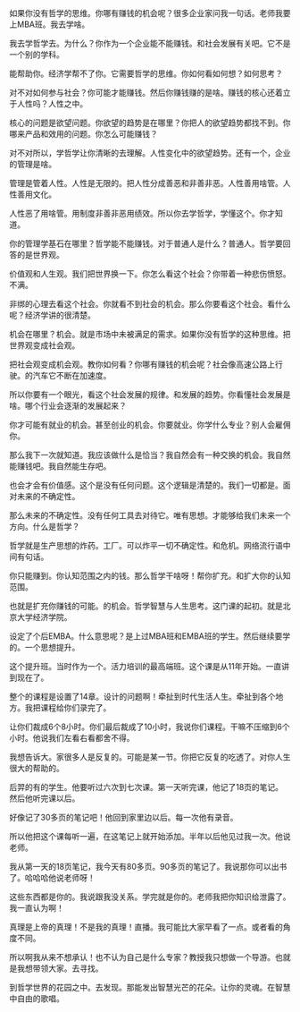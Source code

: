 如果你没有哲学的思维。你哪有赚钱的机会呢？很多企业家问我一句话。老师我要上MBA班。我去学啥。

我去学哲学去。为什么？你作为一个企业能不能赚钱。和社会发展有关吧。它不是一个别的学科。

能帮助你。经济学帮不了你。它需要哲学的思维。你如何看如何想？如何思考？

对不对如何参与社会？你可能才能赚钱。然后你赚钱赚的是啥。赚钱的核心还着立于人性吗？人性之中。

核心的问题是欲望问题。你欲望的趋势是在哪里？你把人的欲望趋势都找不到。你哪来产品和效用的问题。你怎么可能赚钱？

对不对所以，学哲学让你清晰的去理解。人性变化中的欲望趋势。还有一个，企业的管理是啥。

管理是管着人性。人性是无限的。把人性分成善恶和非善非恶。人性善用啥管。人性善用文化。

人性恶了用啥管。用制度非善非恶用绩效。所以你去学哲学，学懂这个。你才知道。

你的管理学基石在哪里？哲学能不能赚钱。对于普通人是什么？普通人。哲学要回答的是世界观。

价值观和人生观。我们把世界换一下。你怎么看这个社会？你带着一种悲伤愤怒。不满。

非绑的心理去看这个社会。你就看不到社会的机会。那么你要看这个社会。看什么呢？经济学讲的很清楚。

机会在哪里？机会。就是市场中未被满足的需求。如果你没有哲学的这种思维。把世界观变成社会观。

把社会观变成机会观。教你如何看？你哪有赚钱的机会呢？社会像高速公路上行驶。的汽车它不断在加速度。

所以你要有一个眼光，看这个社会发展的规律。和发展的趋势。你看懂社会发展是啥。哪个行业会逐渐的发展起来？

你才可能有就业的机会。甚至创业的机会。你要就业。你学什么专业？别人会雇佣你。

那么我下一次就知道。我应该做什么是恰当？我自然会有一种交换的机会。我自然能赚钱吧。我自然能生存吧。

也会才会有价值感。这个是没有任何问题。这个逻辑是清楚的。我们一切都是。面对未来的不确定性。

那么未来的不确定性。没有任何工具去对待它。唯有思想。才能够给我们未来一个方向。什么是哲学？

哲学就是生产思想的炸药。工厂。可以炸平一切不确定性。和危机。网络流行语中间有句话。

你只能赚到。你认知范围之内的钱。那么哲学干啥呀！帮你扩充。和扩大你的认知范围。

也就是扩充你赚钱的可能。的机会。哲学智慧与人生思考。这门课的起初。就是北京大学经济学院。

设定了个后EMBA。什么意思呢？是上过MBA班和EMBA班的学生。然后继续要学的。一个思想提升。

这个提升班。当时作为一个。活力培训的最高端班。这个课是从11年开始。一直讲到现在了。

整个的课程是设置了14章。设计的问题啊！牵扯到时代生活人生。牵扯到各个地方。我把课程给你们录完了。

让你们裁成6个8小时。你们最后裁成了10小时，我说你们课程。干嘛不压缩到6个小时。他说我们左看右看都舍不得。

我想告诉大。家很多人是反复的。可能是某一节。你把它反复的吃透了。对你人生很大的帮助的。

后羿的有的学生。他要听过六次到七次课。第一天听完课，他记了18页的笔记。然后他听完课以后。

好像记了30多页的笔记吧！他回到家里边以后。每一次他有录音。

所以他把这个课每听一遍，在这笔记上就开始添加。半年以后他见过我一次。他说老师。

我从第一天的18页笔记，我今天有80多页。90多页的笔记了。我说那你可以出书了。哈哈哈他说老师呀！

这些东西都是你的。我说跟我没关系。学完就是你的。老师我把你知识给泄露了。我一直认为啊！

真理是上帝的真理！不是我的真理！直播。我可能比大家早看了一点。或者看的角度不同。

所以啊我从来不想承认！也不认为自己是什么专家？教授我只想做一个导游。也就是我想带领大家。去寻找。

到哲学世界的花园之中。去发现。那能发出智慧光芒的花朵。让你的灵魂。在智慧中自由的歌唱。